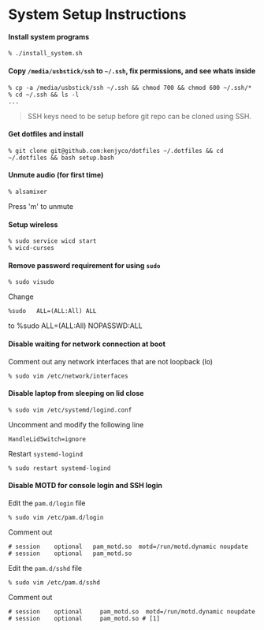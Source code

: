 System Setup Instructions
=========================
#### Install system programs

    % ./install_system.sh

#### Copy `/media/usbstick/ssh` to `~/.ssh`, fix permissions, and see whats inside

    % cp -a /media/usbstick/ssh ~/.ssh && chmod 700 && chmod 600 ~/.ssh/*
    % cd ~/.ssh && ls -l
    ...

> SSH keys need to be setup before git repo can be cloned using SSH.

#### Get dotfiles and install

    % git clone git@github.com:kenjyco/dotfiles ~/.dotfiles && cd ~/.dotfiles && bash setup.bash

#### Unmute audio (for first time)

    % alsamixer

Press 'm' to unmute

#### Setup wireless

    % sudo service wicd start
    % wicd-curses

#### Remove password requirement for using `sudo`

    % sudo visudo

Change

    %sudo   ALL=(ALL:All) ALL

to 
    %sudo   ALL=(ALL:All) NOPASSWD:ALL

#### Disable waiting for network connection at boot
Comment out any network interfaces that are not loopback (lo)

    % sudo vim /etc/network/interfaces

#### Disable laptop from sleeping on lid close

    % sudo vim /etc/systemd/logind.conf

Uncomment and modify the following line

    HandleLidSwitch=ignore

Restart `systemd-logind`

    % sudo restart systemd-logind

#### Disable MOTD for console login and SSH login
Edit the `pam.d/login` file

    % sudo vim /etc/pam.d/login

Comment out

    # session    optional   pam_motd.so  motd=/run/motd.dynamic noupdate
    # session    optional   pam_motd.so

Edit the `pam.d/sshd` file

    % sudo vim /etc/pam.d/sshd

Comment out

    # session    optional     pam_motd.so  motd=/run/motd.dynamic noupdate
    # session    optional     pam_motd.so # [1]
